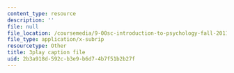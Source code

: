 ```yaml
---
content_type: resource
description: ''
file: null
file_location: /coursemedia/9-00sc-introduction-to-psychology-fall-2011/2b3a918d592cb3e9b6d74b7f51b2b27f_lBU64nfe8nM.srt
file_type: application/x-subrip
resourcetype: Other
title: 3play caption file
uid: 2b3a918d-592c-b3e9-b6d7-4b7f51b2b27f
---
```

